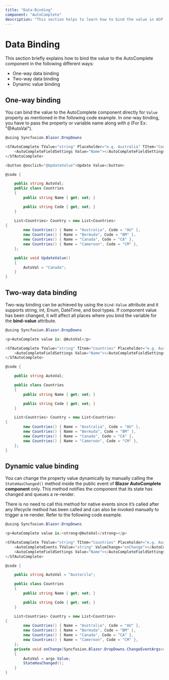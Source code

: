 ```yaml
---
title: "Data-Binding"
component: "AutoComplete"
description: "This section helps to learn how to bind the value in ASP.NET Core Blazor application"
---
```


# Data Binding

This section briefly explains how to bind the value to the AutoComplete component in the following different ways:

* One-way data binding
* Two-way data binding
* Dynamic value binding

## One-way binding

You can bind the value to the AutoComplete component directly for `Value` property as mentioned in the following code example. In one-way binding, you have to pass the property or variable name along with `@` (For Ex: "@AutoVal").

```csharp
@using Syncfusion.Blazor.DropDowns

<SfAutoComplete TValue="string" Placeholder="e.g. Australia" TItem="Countries" Value="@AutoVal" DataSource="@Country">
    <AutoCompleteFieldSettings Value="Name"></AutoCompleteFieldSettings>
</SfAutoComplete>

<button @onclick="@UpdateValue">Update Value</button>

@code {

    public string AutoVal;
    public class Countries
    {
        public string Name { get; set; }

        public string Code { get; set; }
    }

    List<Countries> Country = new List<Countries>
{
        new Countries() { Name = "Australia", Code = "AU" },
        new Countries() { Name = "Bermuda", Code = "BM" },
        new Countries() { Name = "Canada", Code = "CA" },
        new Countries() { Name = "Cameroon", Code = "CM" },
    };

    public void UpdateValue()
    {
        AutoVal = "Canada";
    }
}
```

## Two-way data binding

Two-way binding can be achieved by using the `bind-Value` attribute and it supports string, int, Enum, DateTime, and bool types. If component value has been changed, it will affect all places where you bind the variable for the **bind-value** attribute.

```csharp
@using Syncfusion.Blazor.DropDowns

<p>AutoComplete value is: @AutoVal</p>

<SfAutoComplete TValue="string" TItem="Countries" Placeholder="e.g. Australia" @bind-Value="@AutoVal" DataSource="@Country">
    <AutoCompleteFieldSettings Value="Name"></AutoCompleteFieldSettings>
</SfAutoComplete>

@code {

    public string AutoVal;

    public class Countries
    {
        public string Name { get; set; }

        public string Code { get; set; }
    }

    List<Countries> Country = new List<Countries>
{
        new Countries() { Name = "Australia", Code = "AU" },
        new Countries() { Name = "Bermuda", Code = "BM" },
        new Countries() { Name = "Canada", Code = "CA" },
        new Countries() { Name = "Cameroon", Code = "CM" },
    };
}
```

## Dynamic value binding

You can change the property value dynamically by manually calling the `StateHasChanged()` method inside the public event of **Blazor AutoComplete component** only. This method notifies the component that its state has changed and queues a re-render.

There is no need to call this method for native events since it’s called after any lifecycle method has been called and can also be invoked manually to trigger a re-render. Refer to the following code example.

```csharp
@using Syncfusion.Blazor.DropDowns

<p>AutoComplete value is:<strong>@AutoVal</strong></p>

<SfAutoComplete TValue="string" TItem="Countries" Placeholder="e.g. Australia" Value="@AutoVal" DataSource="@Country">
    <AutoCompleteEvents TValue="string" ValueChange="onChange"></AutoCompleteEvents>
    <AutoCompleteFieldSettings Value="Name"></AutoCompleteFieldSettings>
</SfAutoComplete>

@code {

    public string AutoVal = "Austarila";

    public class Countries
    {
        public string Name { get; set; }

        public string Code { get; set; }
    }

    List<Countries> Country = new List<Countries>
{
        new Countries() { Name = "Australia", Code = "AU" },
        new Countries() { Name = "Bermuda", Code = "BM" },
        new Countries() { Name = "Canada", Code = "CA" },
        new Countries() { Name = "Cameroon", Code = "CM" },
    };
    private void onChange(Syncfusion.Blazor.DropDowns.ChangeEventArgs<string> args)
    {
        AutoVal = args.Value;
        StateHasChanged();
    }
}
```
